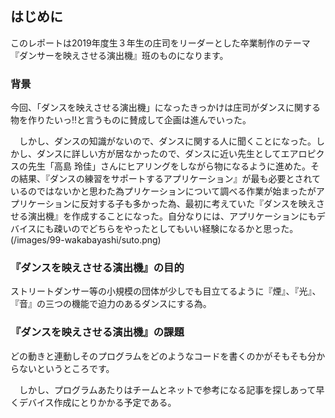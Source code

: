 ## はじめに
このレポートは2019年度生３年生の庄司をリーダーとした卒業制作のテーマ『ダンサーを映えさせる演出機』班のものになります。

### 背景
今回、「ダンスを映えさせる演出機」になったきっかけは庄司がダンスに関する物を作りたいっ‼︎と言うものに賛成して企画は進んでいった。

　しかし、ダンスの知識がないので、ダンスに関する人に聞くことになった。しかし、ダンスに詳しい方が居なかったので、ダンスに近い先生としてエアロピクスの先生「高島 玲佳」さんにヒアリングをしながら物になるように進めた。その結果、『ダンスの練習をサポートするアプリケーション』が最も必要とされているのではないかと思わた為プリケーションについて調べる作業が始まったがアプリケーションに反対する子も多かった為、最初に考えていた『ダンスを映えさせる演出機』を作成することになった。自分なりには、アプリケーションにもデバイスにも疎いのでどちらをやったとしてもいい経験になるかと思った。
(/images/99-wakabayashi/suto.png)
### 『ダンスを映えさせる演出機』の目的
ストリートダンサー等の小規模の団体が少しでも目立てるように『煙』、『光』、『音』の三つの機能で迫力のあるダンスにする為。

### 『ダンスを映えさせる演出機』の課題
どの動きと連動しそのプログラムをどのようなコードを書くのかがそもそも分からないというところです。

　しかし、プログラムあたりはチームとネットで参考になる記事を探しあって早くデバイス作成にとりかかる予定である。


